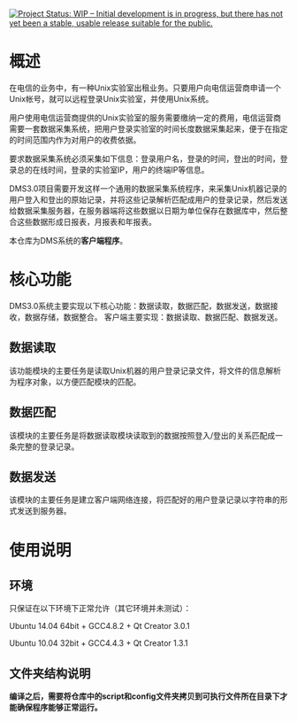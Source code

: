 [![Project Status: WIP – Initial development is in progress, but there has not yet been a stable, usable release suitable for the public.](http://www.repostatus.org/badges/latest/wip.svg)](http://www.repostatus.org/#wip)

# 概述

在电信的业务中，有一种Unix实验室出租业务。只要用户向电信运营商申请一个Unix帐号，就可以远程登录Unix实验室，并使用Unix系统。

用户使用电信运营商提供的Unix实验室的服务需要缴纳一定的费用，电信运营商需要一套数据采集系统，把用户登录实验室的时间长度数据采集起来，便于在指定的时间范围内作为对用户的收费依据。

要求数据采集系统必须采集如下信息：登录用户名，登录的时间，登出的时间，登录总的在线时间，登录的实验室IP，用户的终端IP等信息。

DMS3.0项目需要开发这样一个通用的数据采集系统程序，来采集Unix机器记录的用户登入和登出的原始记录，并将这些记录解析匹配成用户的登录记录，然后发送给数据采集服务器，在服务器端将这些数据以日期为单位保存在数据库中，然后整合这些数据形成日报表，月报表和年报表。

本仓库为DMS系统的**客户端程序**。

# 核心功能

DMS3.0系统主要实现以下核心功能：数据读取，数据匹配，数据发送，数据接收，数据存储，数据整合。 客户端主要实现：数据读取、数据匹配、数据发送。

## 数据读取

该功能模块的主要任务是读取Unix机器的用户登录记录文件，将文件的信息解析为程序对象，以方便匹配模块的匹配。

## 数据匹配

该模块的主要任务是将数据读取模块读取到的数据按照登入/登出的关系匹配成一条完整的登录记录。

## 数据发送

该模块的主要任务是建立客户端网络连接，将匹配好的用户登录记录以字符串的形式发送到服务器。

# 使用说明

## 环境

只保证在以下环境下正常允许（其它环境并未测试）：

Ubuntu 14.04 64bit + GCC4.8.2 + Qt Creator 3.0.1

Ubuntu 10.04 32bit + GCC4.4.3 + Qt Creator 1.3.1

## 文件夹结构说明

**编译之后，需要将仓库中的script和config文件夹拷贝到可执行文件所在目录下才能确保程序能够正常运行。**
